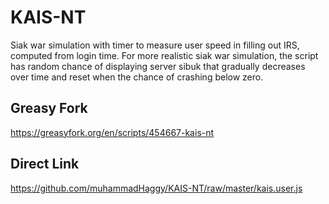 # KAIS-NT

Siak war simulation with timer to measure user speed in filling out IRS, computed from login time.
For more realistic siak war simulation, the script has random chance of displaying server sibuk that gradually decreases over time and reset when the chance of crashing below zero.

## Greasy Fork
https://greasyfork.org/en/scripts/454667-kais-nt

## Direct Link
https://github.com/muhammadHaggy/KAIS-NT/raw/master/kais.user.js
